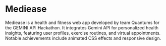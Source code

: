# Mediease
Mediease is a health and fitness web app developed by team Quantums for the GEMINI API Hackathon. It integrates Gemini API for personalized health insights, featuring user profiles, exercise routines, and virtual appointments. Notable achievements include animated CSS effects and responsive design.
